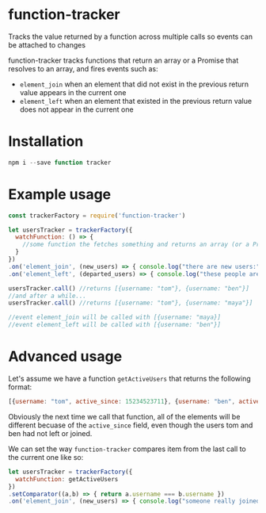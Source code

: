 # function-tracker
Tracks the value returned by a function across multiple calls so events can be attached to changes

function-tracker tracks functions that return an array or a Promise that resolves to an array, and fires events such as:

* `element_join` when an element that did not exist in the previous return value appears in the current one
* `element_left` when an element that existed in the previous return value does not appear in the current one

# Installation

```js
npm i --save function tracker
```

# Example usage

```js
const trackerFactory = require('function-tracker')

let usersTracker = trackerFactory({
  watchFunction: () => {
    //some function the fetches something and returns an array (or a Promise that resolves to an array)
  }
})
.on('element_join', (new_users) => { console.log("there are new users:", new_users) })
.on('element_left', (departed_users) => { console.log("these people are no longer with us:", departed_users) })

usersTracker.call() //returns [{username: "tom"}, {username: "ben"}]
//and after a while...
usersTracker.call() //returns [{username: "tom"}, {username: "maya"}]

//event element_join will be called with [{username: "maya}]
//event element_left will be called with [{username: "ben"}]
```

# Advanced usage

Let's assume we have a function `getActiveUsers` that returns the following format:

```js
[{username: "tom", active_since: 15234523711}, {username: "ben", active_since:  15234522612}]
```

Obviously the next time we call that function, all of the elements will be different becuase of the `active_since` field, even though the users tom and ben had not left or joined.

We can set the way `function-tracker` compares item from the last call to the current one like so:

```js
let usersTracker = trackerFactory({
  watchFunction: getActiveUsers
})
.setComparator((a,b) => { return a.username === b.username })
.on('element_join', (new_users) => { console.log("someone really joined!", new_users })
```
